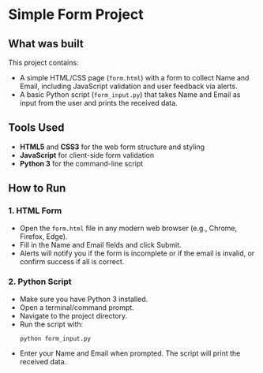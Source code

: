 # Simple Form Project

## What was built
This project contains:
- A simple HTML/CSS page (`form.html`) with a form to collect Name and Email, including JavaScript validation and user feedback via alerts.
- A basic Python script (`form_input.py`) that takes Name and Email as input from the user and prints the received data.

## Tools Used
- **HTML5** and **CSS3** for the web form structure and styling
- **JavaScript** for client-side form validation
- **Python 3** for the command-line script

## How to Run

### 1. HTML Form
- Open the `form.html` file in any modern web browser (e.g., Chrome, Firefox, Edge).
- Fill in the Name and Email fields and click Submit.
- Alerts will notify you if the form is incomplete or if the email is invalid, or confirm success if all is correct.

### 2. Python Script
- Make sure you have Python 3 installed.
- Open a terminal/command prompt.
- Navigate to the project directory.
- Run the script with:
  ```
  python form_input.py
  ```
- Enter your Name and Email when prompted. The script will print the received data. 